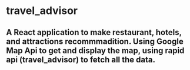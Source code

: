 # travel_advisor

## A React application to make restaurant, hotels, and attractions recommmadition. Using Google Map Api to get and display the map, using rapid api (travel_advisor) to fetch all the data.
